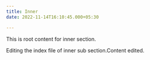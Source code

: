 ```yaml
---
title: Inner
date: 2022-11-14T16:10:45.000+05:30

---
```

This is root content for inner section.

Editing the index file of inner sub section.Content edited.